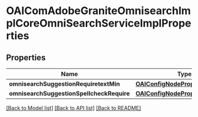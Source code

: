 # OAIComAdobeGraniteOmnisearchImplCoreOmniSearchServiceImplProperties

## Properties
Name | Type | Description | Notes
------------ | ------------- | ------------- | -------------
**omnisearchSuggestionRequiretextMin** | [**OAIConfigNodePropertyInteger***](OAIConfigNodePropertyInteger.md) |  | [optional] 
**omnisearchSuggestionSpellcheckRequire** | [**OAIConfigNodePropertyBoolean***](OAIConfigNodePropertyBoolean.md) |  | [optional] 

[[Back to Model list]](../README.md#documentation-for-models) [[Back to API list]](../README.md#documentation-for-api-endpoints) [[Back to README]](../README.md)


